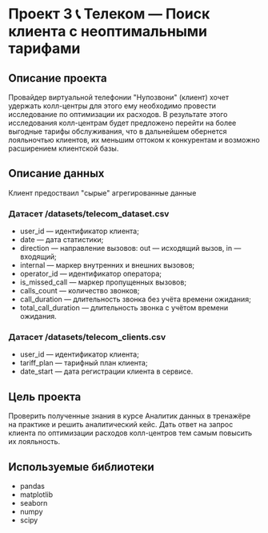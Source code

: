 # Проект 3 📞 Телеком — Поиск клиента с неоптимальными тарифами

## Описание проекта

Провайдер виртуальной телефонии "Нупозвони" (клиент) хочет удержать колл-центры для этого ему необходимо провести исследование по оптимизации их расходов. В результате этого исследования колл-центрам будет предложено перейти на более выгодные тарифы обслуживания, что в дальнейшем обернется лояльночтью клиентов, их меньшим оттоком к конкурентам и возможно расширением клиентской базы.

## Описание данных

Клиент предостваил "сырые" агрегированные данные

### Датасет /datasets/telecom_dataset.csv

- user_id — идентификатор клиента;
- date — дата статистики;
- direction — направление вызовов: out — исходящий вызов, in — входящий;
- internal — маркер внутренних и внешних вызовов;
- operator_id — идентификатор оператора;
- is_missed_call — маркер пропущенных вызовов;
- calls_count — количество звонков;
- call_duration — длительность звонка без учёта времени ожидания;
- total_call_duration — длительность звонка с учётом времени ожидания.

### Датасет /datasets/telecom_clients.csv

- user_id — идентификатор клиента;
- tariff_plan — тарифный план клиента;
- date_start — дата регистрации клиента в сервисе.

## Цель проекта

Проверить полученные знания в курсе Аналитик данных в тренажёре на практике и решить аналитический кейс.
Дать ответ на запрос клиента по оптимизации расходов колл-центров тем самым повысить их лояльность.

## Используемые библиотеки
- pandas
- matplotlib
- seaborn
- numpy
- scipy